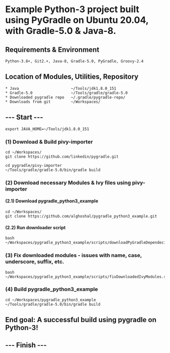# Example Python-3 project built using PyGradle on Ubuntu 20.04, with Gradle-5.0 & Java-8.

## Requirements & Environment
	Python-3.8+, Git2.+, Java-8, Gradle-5.0, PyGradle, Groovy-2.4

## Location of Modules, Utilities, Repository

	* Java                    	 ~/Tools/jdk1.8.0_151
	* Gradle-5.0              	 ~/Tools/gradle/gradle-5.0
	* Downloaded pygradle repo	 ~/.gradle/pygradle-repo/
	* Downloads from git       	 ~/Workspaces/

## --- Start ---
	export JAVA_HOME=~/Tools/jdk1.8.0_151

### (1) Download & Build pivy-importer
	cd ~/Workspaces/
	git clone https://github.com/linkedin/pygradle.git

	cd pygradle/pivy-importer
	~/Tools/gradle/gradle-5.0/bin/gradle build

### (2) Download necessary Modules & Ivy files using pivy-importer
#### (2.1) Download pygradle_python3_example
	cd ~/Workspaces/
	git clone https://github.com/alghoshal/pygradle_python3_example.git

#### (2.2) Run downloader script
	bash ~/Workspaces/pygradle_python3_example/scripts/downloadPyGradleDependecies.sh

### (3) Fix downloaded modules - issues with name, case, underscore, suffix, etc.
	bash ~/Workspaces/pygradle_python3_example/scripts/fixDownloadedIvyModules.sh

### (4) Build pygradle_python3_example 
	cd ~/Workspaces/pygradle_python3_example
	~/Tools/gradle/gradle-5.0/bin/gradle build

## End goal: A successful build using pygradle on Python-3! 

## --- Finish ---
